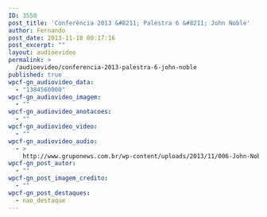 ```yaml
---
ID: 3550
post_title: 'Conferência 2013 &#8211; Palestra 6 &#8211; John Noble'
author: Fernando
post_date: 2013-11-18 00:17:16
post_excerpt: ""
layout: audioevideo
permalink: >
  /audioevideo/conferencia-2013-palestra-6-john-noble
published: true
wpcf-gn_audiovideo_data:
  - "1384560000"
wpcf-gn_audiovideo_imagem:
  - ""
wpcf-gn_audiovideo_anotacoes:
  - ""
wpcf-gn_audiovideo_video:
  - ""
wpcf-gn_audiovideo_audio:
  - >
    http://www.gruponews.com.br/wp-content/uploads/2013/11/006-John-Noble.mp3
wpcf-gn_post_autor:
  - ""
wpcf-gn_post_imagem_credito:
  - ""
wpcf-gn_post_destaques:
  - nao_destaque
---
```

